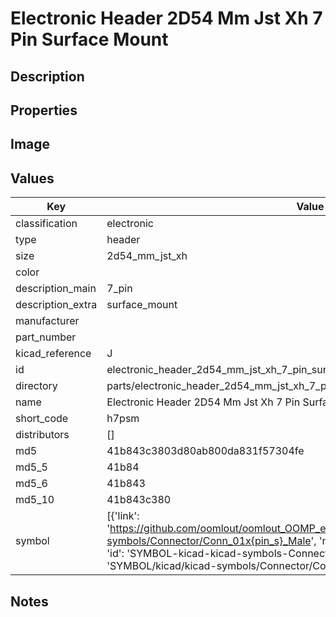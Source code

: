 # Electronic Header 2D54 Mm Jst Xh 7 Pin Surface Mount

## Description

## Properties


## Image


## Values

| Key | Value |
| --- | --- |
| classification | electronic |
| type | header |
| size | 2d54_mm_jst_xh |
| color |  |
| description_main | 7_pin |
| description_extra | surface_mount |
| manufacturer |  |
| part_number |  |
| kicad_reference | J |
| id | electronic_header_2d54_mm_jst_xh_7_pin_surface_mount |
| directory | parts/electronic_header_2d54_mm_jst_xh_7_pin_surface_mount |
| name | Electronic Header 2D54 Mm Jst Xh 7 Pin Surface Mount |
| short_code | h7psm |
| distributors | [] |
| md5 | 41b843c3803d80ab800da831f57304fe |
| md5_5 | 41b84 |
| md5_6 | 41b843 |
| md5_10 | 41b843c380 |
| symbol | [{'link': 'https://github.com/oomlout/oomlout_OOMP_eda_V2/tree/main/SYMBOL/kicad/kicad-symbols/Connector/Conn_01x{pin_s}_Male', 'name': 'Connector : Conn_01x07_Male', 'id': 'SYMBOL-kicad-kicad-symbols-Connector-Conn_01x07_Male', 'directory': 'SYMBOL/kicad/kicad-symbols/Connector/Conn_01x07_Male/'}] |

## Notes

